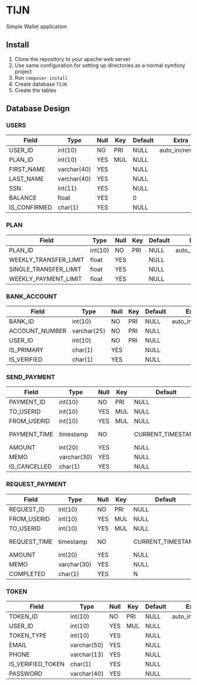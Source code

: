 # TIJN
Simple Wallet application

## Install
1. Clone the repository to your apache web server
2. Use same configuration for setting up directories as a normal symfony project
3. Run `composer install`
4. Create database `TIJN`
5. Create the tables

## Database Design
### USERS

| Field        | Type        | Null | Key | Default | Extra          |
|--------------|-------------|------|-----|---------|----------------|
| USER_ID      | int(10)     | NO   | PRI | NULL    | auto_increment |
| PLAN_ID      | int(10)     | YES  | MUL | NULL    |                |
| FIRST_NAME   | varchar(40) | YES  |     | NULL    |                |
| LAST_NAME    | varchar(40) | YES  |     | NULL    |                |
| SSN          | int(11)     | YES  |     | NULL    |                |
| BALANCE      | float       | YES  |     | 0       |                |
| IS_CONFIRMED | char(1)     | YES  |     | NULL    |                |

### PLAN

| Field                 | Type    | Null | Key | Default | Extra          |
|-----------------------|---------|------|-----|---------|----------------|
| PLAN_ID               | int(10) | NO   | PRI | NULL    | auto_increment |
| WEEKLY_TRANSFER_LIMIT | float   | YES  |     | NULL    |                |
| SINGLE_TRANSFER_LIMIT | float   | YES  |     | NULL    |                |
| WEEKLY_PAYMENT_LIMIT  | float   | YES  |     | NULL    |                |

### BANK_ACCOUNT

| Field          | Type        | Null | Key | Default | Extra          |
|----------------|-------------|------|-----|---------|----------------|
| BANK_ID        | int(10)     | NO   | PRI | NULL    | auto_increment |
| ACCOUNT_NUMBER | varchar(25) | NO   | PRI | NULL    |                |
| USER_ID        | int(10)     | NO   | PRI | NULL    |                |
| IS_PRIMARY     | char(1)     | YES  |     | NULL    |                |
| IS_VERIFIED    | char(1)     | YES  |     | NULL    |                |

### SEND_PAYMENT

| Field        | Type        | Null | Key | Default           | Extra                       |
|--------------|-------------|------|-----|-------------------|-----------------------------|
| PAYMENT_ID   | int(10)     | NO   | PRI | NULL              | auto_increment              |
| TO_USERID    | int(10)     | YES  | MUL | NULL              |                             |
| FROM_USERID  | int(10)     | YES  | MUL | NULL              |                             |
| PAYMENT_TIME | timestamp   | NO   |     | CURRENT_TIMESTAMP | on update CURRENT_TIMESTAMP |
| AMOUNT       | int(20)     | YES  |     | NULL              |                             |
| MEMO         | varchar(30) | YES  |     | NULL              |                             |
| IS_CANCELLED | char(1)     | YES  |     | NULL              |                             |

### REQUEST_PAYMENT

| Field        | Type        | Null | Key | Default           | Extra                       |
|--------------|-------------|------|-----|-------------------|-----------------------------|
| REQUEST_ID   | int(10)     | NO   | PRI | NULL              | auto_increment              |
| FROM_USERID  | int(10)     | YES  | MUL | NULL              |                             |
| TO_USERID    | int(10)     | YES  | MUL | NULL              |                             |
| REQUEST_TIME | timestamp   | NO   |     | CURRENT_TIMESTAMP | on update CURRENT_TIMESTAMP |
| AMOUNT       | int(20)     | YES  |     | NULL              |                             |
| MEMO         | varchar(30) | YES  |     | NULL              |                             |
| COMPLETED    | char(1)     | YES  |     | N                 |                             |


### TOKEN

| Field             | Type        | Null | Key | Default | Extra          |
|-------------------|-------------|------|-----|---------|----------------|
| TOKEN_ID          | int(10)     | NO   | PRI | NULL    | auto_increment |
| USER_ID           | int(10)     | YES  | MUL | NULL    |                |
| TOKEN_TYPE        | int(10)     | YES  |     | NULL    |                |
| EMAIL             | varchar(50) | YES  |     | NULL    |                |
| PHONE             | varchar(13) | YES  |     | NULL    |                |
| IS_VERIFIED_TOKEN | char(1)     | YES  |     | NULL    |                |
| PASSWORD          | varchar(40) | YES  |     | NULL    |                |



